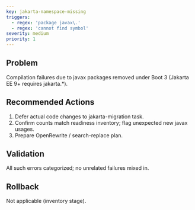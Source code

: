 ```yaml
---
key: jakarta-namespace-missing
triggers:
  - regex: 'package javax\.'
  - regex: 'cannot find symbol'
severity: medium
priority: 1
---
```

## Problem
Compilation failures due to javax packages removed under Boot 3 (Jakarta EE 9+ requires jakarta.*).
## Recommended Actions
1. Defer actual code changes to jakarta-migration task.
2. Confirm counts match readiness inventory; flag unexpected new javax usages.
3. Prepare OpenRewrite / search-replace plan.
## Validation
All such errors categorized; no unrelated failures mixed in.
## Rollback
Not applicable (inventory stage).
